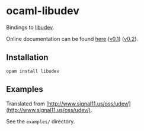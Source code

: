 # ocaml-libudev

Bindings to [libudev](http://0pointer.de/public/systemd-man/libudev.html).

Online documentation can be found
[here](http://armael.github.io/ocaml-libudev/dev/Udev.html)
([v0.1](http://armael.github.io/ocaml-libudev/0.1/Libudev.html))
([v0.2](http://armael.github.io/ocaml-libudev/0.2/Udev.html)).

## Installation

```
opam install libudev
```

## Examples

Translated from
[http://www.signal11.us/oss/udev/](http://www.signal11.us/oss/udev/).

See the `examples/` directory.


